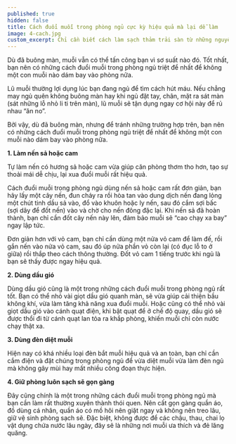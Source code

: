 ```yaml
---
published: true
hidden: false
title: Cách đuổi muỗi trong phòng ngủ cực kỳ hiệu quả mà lại dễ làm
image: 4-cach.jpg
custom_excerpt: Chỉ cần biết cách làm sạch thảm trải sàn từ những nguyên liệu trong nhà sẵn có thì không còn lo mất tiền ra tiệm giặt khô nữa bạn nhé.
---
```


Dù đã buông màn, muỗi vẫn có thể tấn công bạn vì sơ suất nào đó. Tốt nhất, bạn nên có những cách đuổi muỗi trong phòng ngủ triệt để nhất để không một con muỗi nào dám bay vào phòng nữa.

Lũ muỗi thường lợi dụng lúc bạn đang ngủ để tìm cách hút máu. Nếu chẳng may ngủ quên không buông màn hay khi ngủ đặt tay, chân, mặt ra sát màn (sát những lỗ nhỏ li ti trên màn), lũ muỗi sẽ tận dụng ngay cơ hội này để rủ nhau “ăn no”.

Bởi vậy, dù đã buông màn, nhưng để tránh những trường hợp trên, bạn nên có những cách đuổi muỗi trong phòng ngủ triệt để nhất để không một con muỗi nào dám bay vào phòng nữa.

**1. Làm nến sả hoặc cam**

Tự làm nến có hương sả hoặc cam vừa giúp căn phòng thơm tho hơn, tạo sự thoải mái dễ chịu, lại xua đuổi muỗi rất hiệu quả.

Cách đuổi muỗi trong phòng ngủ dùng nến sả hoặc cam rất đơn giản, bạn hãy lấy một cây nến, đun chảy ra rồi hòa tan vào dung dịch nến đang lỏng một chút tinh dầu sả vào, đổ vào khuôn hoặc ly nến, sau đó cắm sợi bấc (sợi dây để đốt nến) vào và chờ cho nến đông đặc lại. Khi nến sả đã hoàn thành, bạn chỉ cần đốt cây nến này lên, đảm bảo muỗi sẽ “cao chạy xa bay” ngay lập tức.

Đơn giản hơn với vỏ cam, bạn chỉ cần dùng một nửa vỏ cam để làm đế, rồi gắn nến vào nửa vỏ cam, sau đó úp nửa phần vỏ còn lại (có đục lỗ to ở giữa) rồi thắp theo cách thông thường. Đốt vỏ cam 1 tiếng trước khi ngủ là bạn sẽ thấy được ngay hiệu quả.

**2. Dùng dầu gió**

Dùng dầu gió cũng là một trong những cách đuổi muỗi trong phòng ngủ rất tốt. Bạn có thể nhỏ vài giọt dầu gió quanh màn, sẽ vừa giúp cải thiện bầu không khí, vừa làm tăng khả năng xua đuổi muỗi. Hoặc cũng có thể nhỏ vài giọt dầu gió vào cánh quạt điện, khi bật quạt để ở chế độ quay, dầu gió sẽ được thổi đi từ cánh quạt lan tỏa ra khắp phòng, khiến muỗi chỉ còn nước chạy thật xa.

**3. Dùng đèn diệt muỗi**

Hiện nay có khá nhiều loại đèn ﻿bắt muỗi hiệu quả và an toàn, bạn chỉ cần cắm điện và đặt chúng trong phòng ngủ để vừa diệt muỗi vừa làm đèn ngủ mà không gây mùi hay mất nhiều công đoạn thực hiện.

**4. Giữ phòng luôn sạch sẽ gọn gàng**

Đây cũng chính là một trong những cách đuổi muỗi trong phòng ngủ mà bạn cần làm rất thường xuyên thành thói quen. Nên cất gọn gàng quần áo, đồ dùng cá nhân, quần áo có mồ hôi nên giặt ngay và không nên treo lâu, giữ vệ sinh phòng sạch sẽ. Đặc biệt, không được để các chậu, thau, chai lọ vật dụng chứa nước lâu ngày, đây sẽ là những nơi muỗi ưa thích và đẻ lăng quăng.